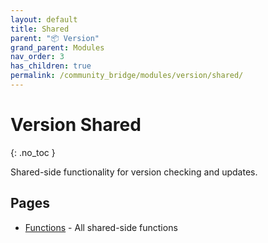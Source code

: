 ```yaml
---
layout: default
title: Shared
parent: "📦 Version"
grand_parent: Modules
nav_order: 3
has_children: true
permalink: /community_bridge/modules/version/shared/
---
```


# Version Shared
{: .no_toc }

Shared-side functionality for version checking and updates.

## Pages

- [Functions](/community_bridge/modules/version/shared/functions/) - All shared-side functions
